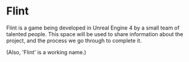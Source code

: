 # Flint

Flint is a game being developed in Unreal Engine 4 by a small team of talented people.  This space will be used to share information about the project, and the process we go through to complete it.

(Also, 'Flint' is a working name.)